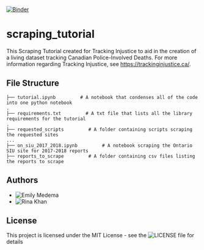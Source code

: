 [![Binder](https://mybinder.org/badge_logo.svg)](https://mybinder.org/v2/gh/emedema/scraping_tutorial/HEAD?)
# scraping_tutorial
This Scraping Tutorial created for Tracking Injustice to aid in the creation of a living dataset tracking Canadian Police-Involved Deaths. For more information regarding Tracking Injustice, see https://trackinginjustice.ca/.

## File Structure

```
├── tutorial.ipynb         # A notebook that condenses all of the code into one python notebook
.
├── requirements.txt         # A txt file that lists all the library requirements for the tutorial
.
├── requested_scripts         # A folder containing scripts scraping the requested sites
...
├── on_siu_2017_2018.ipynb         # A notebook scraping the Ontario SIU site for 2017-2018 reports
├── reports_to_scrape         # A folder containing csv files listing the reports to scrape
```

## Authors

- ![Emily Medema]("https://github.com/emedema")
- ![Rina Khan]("(https://github.com/rinajhinjhina)")

## License

This project is licensed under the MIT License - see the ![LICENSE]("https://github.com/emedema/scraping_tutorial/blob/main/LICENSE") file for details
